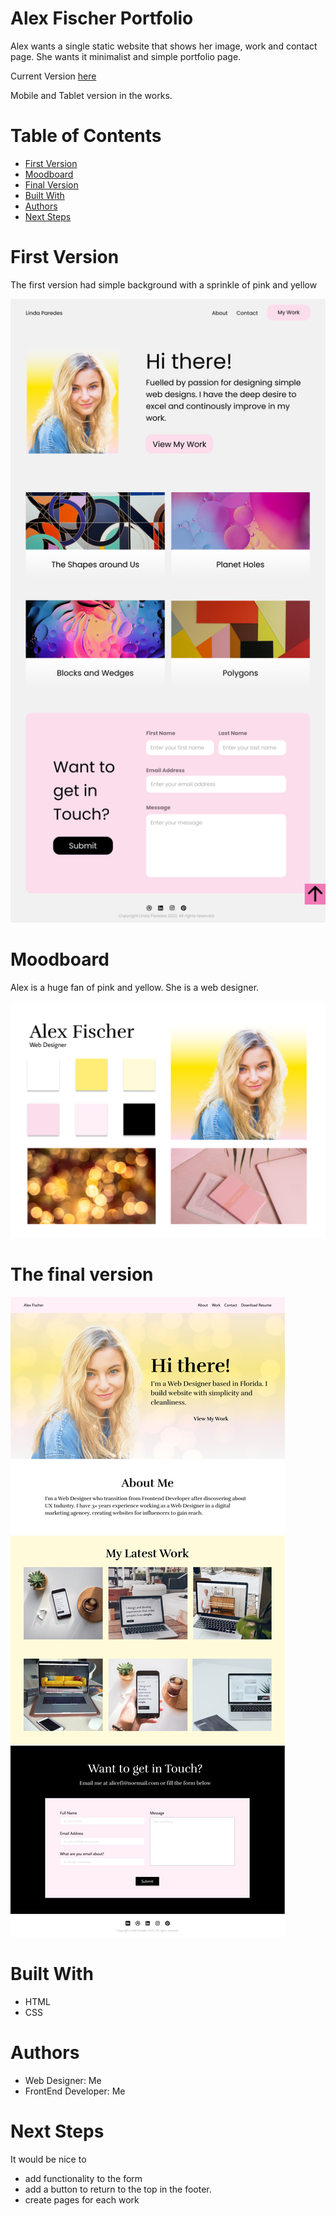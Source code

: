 # Alex Fischer Portfolio
Alex wants a single static website that shows her image, work and contact page. She wants it minimalist and simple portfolio page. 

Current Version [here]()

Mobile and Tablet version in the works.

# Table of Contents
- [First Version](#first-version-v1)
- [Moodboard](#moodboard)
- [Final Version](#the-final-version)
- [Built With](#built-with)
- [Authors](#authors)
- [Next Steps](#next-steps)

# First Version
The first version had simple background with a sprinkle of pink and yellow

![Version 1 of Alex Fischer Portfolio](./designs/Alex%20Fischer%20Prototype%20V1.png)

# Moodboard 
Alex is a huge fan of pink and yellow. She is a web designer.

![Moodboard for Alex](./designs/Moodboard.png)


# The final version
![Final Version of Alex Portfolio](./designs/Alex%20Fischer%20Prototype%20V2.png)

# Built With
- HTML
- CSS

# Authors
- Web Designer: Me
- FrontEnd Developer: Me

# Next Steps
It would be nice to 
- add functionality to the form 
- add a button to return to the top in the footer.
- create pages for each work 
